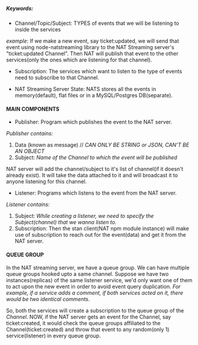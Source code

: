 ##### Keywords: 
  - Channel/Topic/Subject: TYPES of events that we will be listening to inside the services

*example*: If we make a new event, say ticket:updated, we will send that event using node-natstreaming library to the NAT Streaming server's "ticket:updated Channel".
Then NAT will publish that event to the other services(only the ones which are listening for that channel).

 - Subscription: The services which want to listen to the type of events need to subscribe to that Channel.

 - NAT Streaming Server State: NATS stores all the events in memory(default), flat files or in a MySQL/Postgres DB(separate).

#### MAIN COMPONENTS

 - Publisher: Program which publishes the event to the NAT server. 

*Publisher contains:* 
 1) Data (known as message) // *CAN ONLY BE STRING or JSON, CAN'T BE AN OBJECT*
 2) Subject: *Name of the Channel to which the event will be published*

NAT server will add the channel/subject to it's list of channel(if it doesn't already exist). It will take the data attached to it and will broadcast it to anyone listening for this channel.
  - Listener: Programs which listens to the event from the NAT server.

*Listener contains:* 
1) Subject: *While creating a listener, we need to specify the Subject(channel) that we wanna listen to.*
2) Subscription: Then the stan client(NAT npm module instance) will make use of subscription to reach out for the event(data) and get it from the NAT server.

#### QUEUE GROUP 
In the NAT streaming server, we have a queue group. We can have multiple queue groups hooked upto a same channel. 
Suppose we have two instances(replicas) of the same listener service, we'd only want one of them to act upon the new event in order to avoid event query duplication. *For example, if a service adds a comment, if both services acted on it, there would be two identical comments*.

So, both the services will create a subscription to the queue group of the *Channel*. NOW, if the NAT server gets an event for the Channel, say ticket:created, it would check the queue groups affiliated to the Channel(ticket:created) and throw that event to any random(only 1) service(listener) in every queue group.

  